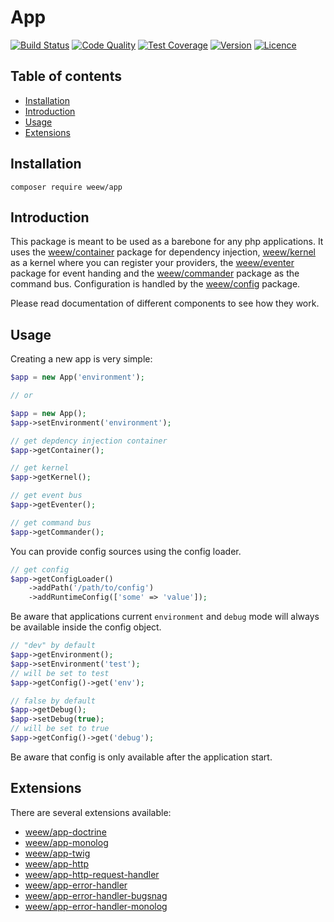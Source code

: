 # App

[![Build Status](https://img.shields.io/travis/weew/app.svg)](https://travis-ci.org/weew/app)
[![Code Quality](https://img.shields.io/scrutinizer/g/weew/app.svg)](https://scrutinizer-ci.com/g/weew/app)
[![Test Coverage](https://img.shields.io/coveralls/weew/app.svg)](https://coveralls.io/github/weew/app)
[![Version](https://img.shields.io/packagist/v/weew/app.svg)](https://packagist.org/packages/weew/app)
[![Licence](https://img.shields.io/packagist/l/weew/app.svg)](https://packagist.org/packages/weew/app)

## Table of contents

- [Installation](#installation)
- [Introduction](#introduction)
- [Usage](#usage)
- [Extensions](#extensions)

## Installation

`composer require weew/app`

## Introduction

This package is meant to be used as a barebone for any php applications. It uses the [weew/container](https://github.com/weew/container) package for dependency injection, [weew/kernel](https://github.com/weew/kernel) as a kernel where you can register your providers, the [weew/eventer](https://github.com/weew/eventer) package for event handing and the [weew/commander](https://github.com/weew/commander) package as the command bus. Configuration is handled by the [weew/config](https://github.com/weew/config) package.

Please read documentation of different components to see how they work.

## Usage

Creating a new app is very simple:

```php
$app = new App('environment');

// or

$app = new App();
$app->setEnvironment('environment');

// get depdency injection container
$app->getContainer();

// get kernel
$app->getKernel();

// get event bus
$app->getEventer();

// get command bus
$app->getCommander();
```

You can provide config sources using the config loader.

```php
// get config
$app->getConfigLoader()
    ->addPath('/path/to/config')
    ->addRuntimeConfig(['some' => 'value']);
```

Be aware that applications current `environment` and `debug` mode will always be available inside the config object.

```php
// "dev" by default
$app->getEnvironment();
$app->setEnvironment('test');
// will be set to test
$app->getConfig()->get('env');

// false by default
$app->getDebug();
$app->setDebug(true);
// will be set to true
$app->getConfig()->get('debug');
```

Be aware that config is only available after the application start.

## Extensions

There are several extensions available:

- [weew/app-doctrine](https://github.com/weew/app-doctrine)
- [weew/app-monolog](https://github.com/weew/app-monolog)
- [weew/app-twig](https://github.com/weew/app-twig)
- [weew/app-http](https://github.com/weew/app-http)
- [weew/app-http-request-handler](https://github.com/weew/app-http-request-handler)
- [weew/app-error-handler](https://github.com/weew/app-error-handler)
- [weew/app-error-handler-bugsnag](https://github.com/weew/app-error-handler-bugsnag)
- [weew/app-error-handler-monolog](https://github.com/weew/app-error-handler-monolog)


